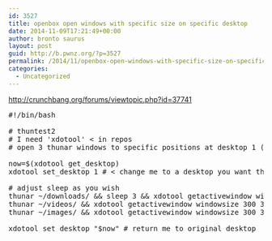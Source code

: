 ```yaml
---
id: 3527
title: openbox open windows with specific size on specific desktop
date: 2014-11-09T17:21:49+00:00
author: bronto saurus
layout: post
guid: http://b.pwnz.org/?p=3527
permalink: /2014/11/openbox-open-windows-with-specific-size-on-specific-desktop/
categories:
  - Uncategorized
---
```

<http://crunchbang.org/forums/viewtopic.php?id=37741>

<pre>#!/bin/bash

# thuntest2
# I need 'xdotool' &lt; in repos
# open 3 thunar windows to specific positions at desktop 1 (they start with 0!)
 
now=$(xdotool get_desktop)
xdotool set_desktop 1 # &lt; change me to a desktop you want thunar windows to open

# adjust sleep as you wish
thunar ~/downloads/ &#038;&#038; sleep 3 &#038;&#038; xdotool getactivewindow windowsize 300 300 windowmove 0 30 
thunar ~/videos/ &#038;&#038; xdotool getactivewindow windowsize 300 300 windowmove 300 30
thunar ~/images/ &#038;&#038; xdotool getactivewindow windowsize 300 300 windowmove 600 30

xdotool set_desktop "$now" # return me to original desktop</pre>